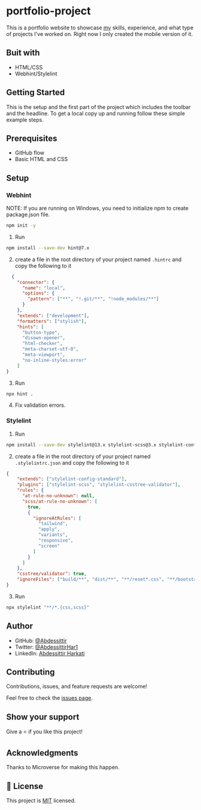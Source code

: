 # portfolio-project

This is a portfolio website to showcase [my](https://github.com/Abdessittir) skills, experience, and what type of projects I've worked on.
Right now I only created the mobile version  of it.

## Buit with

* HTML/CSS
* Webhint/Stylelint

## Getting Started

This is the setup and the first part of the project which includes the toolbar and the headline.
To get a local copy up and running follow these simple example steps.

## Prerequisites

* GitHub flow
* Basic HTML and CSS


## Setup
### Webhint

NOTE: If you are running on Windows, you need to initialize npm to create package.json file.
```bash
npm init -y
```

1. Run 
```bash
npm install --save-dev hint@7.x
```
2. create a file in the root directory of your project named ```.hintrc``` and copy the following to it
```json
  {
    "connector": {
      "name": "local",
      "options": {
        "pattern": ["**", "!.git/**", "!node_modules/**"]
      }
    },
    "extends": ["development"],
    "formatters": ["stylish"],
    "hints": [
      "button-type",
      "disown-opener",
      "html-checker",
      "meta-charset-utf-8",
      "meta-viewport",
      "no-inline-styles:error"
    ]
}
```
3. Run 
```bash
npx hint .
```
4. Fix validation errors.

### Stylelint
1. Run 
```bash
npm install --save-dev stylelint@13.x stylelint-scss@3.x stylelint-config-standard@21.x stylelint-csstree-validator@1.x
``` 
2. create a file in the root directory of your project named ```.stylelintrc.json``` and copy the following to it

```json
{
    "extends": ["stylelint-config-standard"],
    "plugins": ["stylelint-scss", "stylelint-csstree-validator"],
    "rules": {
      "at-rule-no-unknown": null,
      "scss/at-rule-no-unknown": [
        true,
        {
          "ignoreAtRules": [
            "tailwind",
            "apply",
            "variants",
            "responsive",
            "screen"
          ]
        }
      ]
    },
    "csstree/validator": true,
    "ignoreFiles": ["build/**", "dist/**", "**/reset*.css", "**/bootstrap*.css"]
}
```
3. Run 
```bash
npx stylelint "**/*.{css,scss}"
``` 

## Author

* GitHub: [@Abdessittir](https://github.com/Abdessittir)
* Twitter: [@AbdessittirHar1](https://twitter.com/AbdessittirHar1)
* LinkedIn: [Abdessittir Harkati](https://www.linkedin.com/in/abdessittir-harkati-a61b7324a/)

## Contributing

Contributions, issues, and feature requests are welcome!

Feel free to check the [issues page](https://github.com/Abdessittir/Hello-Microverse/issues).

## Show your support
Give a ⭐️ if you like this project!

## Acknowledgments

Thanks to Microverse for making this happen.

## 📝 License

This project is [MIT](https://github.com/Abdessittir/portfolio-project/blob/setup-and-mobile-first/LICENSE) licensed.
